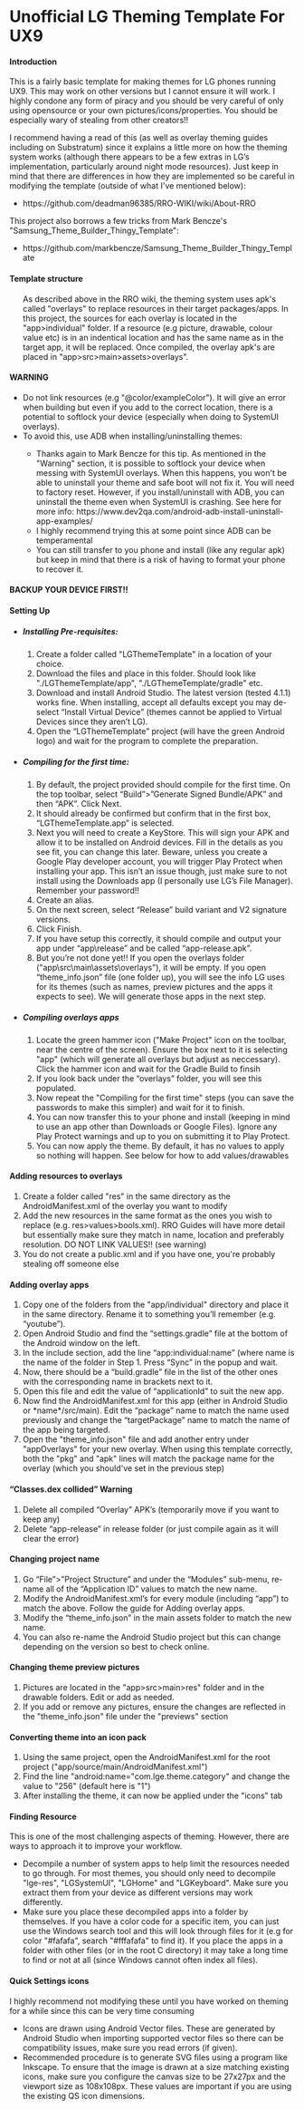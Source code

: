 # Unofficial LG Theming Template For UX9

<h4>Introduction</h4>
This is a fairly basic template for making themes for LG phones running UX9. This may work on other versions but I cannot ensure it will work. I highly condone any form of piracy and you should be very careful of only using opensource or your own pictures/icons/properties. You should be especially wary of stealing from other creators!!
<br>

I recommend having a read of this (as well as overlay theming guides including on Substratum) since it explains a little more on how the theming system works (although there appears to be a few extras in LG’s implementation, particularly around night mode resources). Just keep in mind that there are differences in how they are implemented so be careful in modifying the template (outside of what I've mentioned below):
<ul>
  <li>https://github.com/deadman96385/RRO-WIKI/wiki/About-RRO</li>
</ul>

This project also borrows a few tricks from Mark Bencze's "Samsung_Theme_Builder_Thingy_Template":
<ul>
  <li>https://github.com/markbencze/Samsung_Theme_Builder_Thingy_Template</li>
</ul>

<h4>Template structure</h4>
<ul> As described above in the RRO wiki,  the theming system uses apk's called "overlays" to replace resources in their target packages/apps. In this project, the sources for each overlay is located in the "app>individual" folder. If a resource (e.g picture, drawable, colour value etc) is in an indentical location and has the same name as in the target app, it will be replaced. Once compiled, the overlay apk's are placed in "app>src>main>assets>overlays". </ul>
</h4>

<h4>WARNING</h4>
<ul> 
  <li> Do not link resources (e.g "@color/exampleColor"). It will give an error when building but even if you add to the correct location, there is a potential to softlock your device (especially when doing to SystemUI overlays). </li>
  <li> To avoid this, use ADB when installing/uninstalling themes: </li>
    <ul>
    <li> Thanks again to Mark Bencze for this tip. As mentioned in the "Warning" section, it is possible to softlock your device when messing with SystemUI overlays. When this happens, you won't be able to uninstall your theme and safe boot will not fix it. You will need to factory reset. However, if you install/uninstall with ADB, you can uninstall the theme even when SystemUI is crashing. See here for more info: 
        https://www.dev2qa.com/android-adb-install-uninstall-app-examples/ </li> 
      <li> I highly recommend trying this at some point since ADB can be temperamental </li>
  <li> You can still transfer to you phone and install (like any regular apk) but keep in mind that there is a risk of having to format your phone to recover it.</ul> </ul>
<h4>BACKUP YOUR DEVICE FIRST!!</h4> 

<h4>Setting Up</h4>
<ul>
  <li><h5>Installing Pre-requisites:</h5>
<ol>
<li> Create a folder called "LGThemeTemplate" in a location of your choice. </li>
<li>Download the files and place in this folder. Should look like "./LGThemeTemplate/app", "./LGThemeTemplate/gradle" etc.</li>
<li>Download and install Android Studio. The latest version (tested 4.1.1) works fine. When installing, accept all defaults except you may de-select “Install Virtual Device” (themes cannot be applied to Virtual Devices since they aren’t LG).</li>
<li>Open the “LGThemeTemplate” project (will have the green Android logo) and wait for the program to complete the preparation.</li>
</ol>
<li><h5>Compiling for the first time:</h5>
<ol>
<li>By default, the project provided should compile for the first time. On the top toolbar, select “Build”>”Generate Signed Bundle/APK” and then “APK”. Click Next.</li>
<li>It should already be confirmed but confirm that in the first box, “LGThemeTemplate.app” is selected.</li>
<li>Next you will need to create a KeyStore. This will sign your APK and allow it to be installed on Android devices. Fill in the details as you see fit, you can change this later. Beware, unless you create a Google Play developer account, you will trigger Play Protect when installing your app. This isn’t an issue though, just make sure to not install using the Downloads app (I personally use LG’s File Manager). Remember your password!! </li>
<li>Create an alias.</li>
<li>On the next screen, select “Release” build variant and V2 signature versions. </li>
<li>Click Finish.</li>
<li>If you have setup this correctly, it should compile and output your app under “app\release” and be called “app-release.apk”.</li>
<li>But you’re not done yet!! If you open the overlays folder ("app\src\main\assets\overlays"), it will be empty. If you open “theme_info.json” file (one folder up), you will see the info LG uses for its themes (such as names, preview pictures and the apps it expects to see). We will generate those apps in the next step.</li>
</ol>
</li>
<li>
<h5>Compiling overlays apps</h5>
<ol>
<li>Locate the green hammer icon ("Make Project" icon on the toolbar, near the centre of the screen). Ensure the box next to it is selecting "app" (which will generate all overlays but adjust as neccessary). Click the hammer icon and wait for the Gradle Build to finsih</li>
<li>If you look back under the “overlays” folder, you will see this populated.</li>
<li>Now repeat the "Compiling for the first time" steps (you can save the passwords to make this simpler) and wait for it to finish.</li>
<li>You can now transfer this to your phone and install (keeping in mind to use an app other than Downloads or Google Files). Ignore any Play Protect warnings and up to you on submitting it to Play Protect.</li>
<li>You can now apply the theme. By default, it has no values to apply so nothing will happen. See below for how to add values/drawables </li>
 </ol>
</ul>

<h4>Adding resources to overlays</h4>
<ol>
<li>Create a folder called "res" in the same directory as the AndroidManifest.xml of the overlay you want to modify </li>
<li>Add the new resources in the same format as the ones you wish to replace (e.g. res>values>bools.xml). RRO Guides will have more detail but essentially make sure they match in name, location and preferably resolution. DO NOT LINK VALUES!! (see warning) </li>
<li>You do not create a public.xml and if you have one, you're probably stealing off someone else</li>
</ol>

<h4>Adding overlay apps</h4>
<ol>
<li>Copy one of the folders from the "app/individual" directory and place it in the same directory. Rename it to something you’ll remember (e.g. “youtube”).</li>
<li>Open Android Studio and find the “settings.gradle” file at the bottom of the Android window on the left.</li>
<li>In the include section, add the line “app:individual:name” (where name is the name of the folder in Step 1. Press “Sync” in the popup and wait.</li>
<li>Now, there should be a “build.gradle” file in the list of the other ones with the corresponding name in brackets next to it.</li>
<li>Open this file and edit the value of “applicationId” to suit the new app.</li>
<li>Now find the AndroidManifest.xml for this app (either in Android Studio or *name*/src/main). Edit the “package” name to match the name used previously and change the “targetPackage” name to match the name of the app being targeted.</li>
<li>Open the "theme_info.json" file and add another entry under "appOverlays" for your new overlay. When using this template correctly, both the "pkg" and "apk" lines will match the package name for the overlay (which you should've set in the previous step)</li>
</ol>

<h4>“Classes.dex collided” Warning</h4>
<ol>
<li>Delete all compiled “Overlay” APK’s (temporarily move if you want to keep any)</li>
<li>Delete “app-release” in release folder (or just compile again as it will clear the error)</li>
</ol>

<h4>Changing project name</h4>
<ol>
<li>Go “File”>”Project Structure” and under the “Modules” sub-menu, re-name all of the “Application ID” values to match the new name.</li>
<li>Modify the AndroidManifest.xml’s for every module (including “app”) to match the above. Follow the guide for Adding overlay apps.</li>
<li>Modify the “theme_info.json” in the main assets folder to match the new name.</li>
<li>You can also re-name the Android Studio project but this can change depending on the version so best to check online.</li>
</ol>

<h4>Changing theme preview pictures</h4>
<ol>
<li> Pictures are located in the "app>src>main>res" folder and in the drawable folders. Edit or add as needed. </li>
<li> If you add or remove any pictures, ensure the changes are reflected in the "theme_info.json" file under the "previews" section </li>
</ol>

<h4>Converting theme into an icon pack</h4>
<ol>
<li>Using the same project, open the AndroidManifest.xml for the root project ("app/source/main/AndroidManifest.xml")</li>
<li>Find the line "android:name="com.lge.theme.category" and change the value to "256" (default here is "1")</li>
<li>After installing the theme, it can now be applied under the "icons" tab</li>
</ol>

<h4>Finding Resource</h4>
This is one of the most challenging aspects of theming. However, there are ways to approach it to improve your workflow. 
<ul>
  <li>Decompile a number of system apps to help limit the resources needed to go through. For most themes, you should only need to decompile "lge-res", "LGSystemUI", "LGHome" and "LGKeyboard". Make sure you extract them from your device as different versions may work differently. </li>
  <li>Make sure you place these decompiled apps into a folder by themselves. If you have a color code for a specific item, you can just use the Windows search tool and this will look through files for it (e.g for color "#fafafa", search "#fffafafa" to find it). If you place the apps in a folder with other files (or in the root C directory) it may take a long time to find or not at all (since Windows cannot often index all files). </li>
</ul>

<h4>Quick Settings icons</h4>
I highly recommend not modifying these until you have worked on theming for a while since this can be very time consuming
<ul> 
<li>Icons are drawn using Android Vector files. These are generated by Android Studio when importing supported vector files so there can be compatibility issues, make sure you read errors (if given). </li>
<li> Recommended procedure is to generate SVG files using a program like Inkscape. To ensure that the image is drawn at a size matching existing icons, make sure you configure the canvas size to be 27x27px and the viewport size as 108x108px. These values are important if you are using the existing QS icon dimensions. </li>
</ul>



